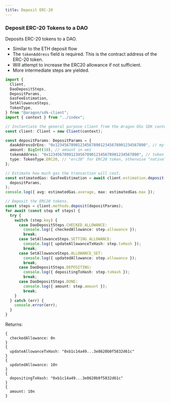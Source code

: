 ```yaml
---
title: Deposit ERC-20
---
```


### Deposit ERC-20 Tokens to a DAO

Deposits ERC-20 tokens to a DAO.

- Similar to the ETH deposit flow
- The `tokenAddress` field is required. This is the contract address of the ERC-20 token.
- Will attempt to increase the ERC20 allowance if not sufficient.
- More intermediate steps are yielded.

```ts
import {
  Client,
  DaoDepositSteps,
  DepositParams,
  GasFeeEstimation,
  SetAllowanceSteps,
  TokenType,
} from "@aragon/sdk-client";
import { context } from "../index";

// Instantiate the general purpose client from the Aragon OSx SDK context.
const client: Client = new Client(context);

const depositParams: DepositParams = {
  daoAddressOrEns: "0x1234567890123456789012345678901234567890", // my-dao.dao.eth
  amount: BigInt(10), // amount in wei
  tokenAddress: "0x1234567890123456789012345678901234567890", // token contract adddress
  type: TokenType.ERC20, // "erc20" for ERC20 token, otherwise "native" for ETH
};

// Estimate how much gas the transaction will cost.
const estimatedGas: GasFeeEstimation = await client.estimation.deposit(
  depositParams,
);
console.log({ avg: estimatedGas.average, max: estimatedGas.max });

// Deposit the ERC20 tokens.
const steps = client.methods.deposit(depositParams);
for await (const step of steps) {
  try {
    switch (step.key) {
      case DaoDepositSteps.CHECKED_ALLOWANCE:
        console.log({ checkedAllowance: step.allowance });
        break;
      case SetAllowanceSteps.SETTING_ALLOWANCE:
        console.log({ updateAllowanceTxHash: step.txHash });
        break;
      case SetAllowanceSteps.ALLOWANCE_SET:
        console.log({ updatedAllowance: step.allowance });
        break;
      case DaoDepositSteps.DEPOSITING:
        console.log({ depositingTxHash: step.txHash });
        break;
      case DaoDepositSteps.DONE:
        console.log({ amount: step.amount });
        break;
    }
  } catch (err) {
    console.error(err);
  }
}
```


Returns:
```tsx
{
  checkedAllowance: 0n
}
{
  updateAllowanceTxHash: "0xb1c14a49...3e8620b0f5832d61c"
}
{
  updatedAllowance: 10n
}
{
  depositingTxHash: "0xb1c14a49...3e8620b0f5832d61c"
}
{
  amount: 10n
}
```
